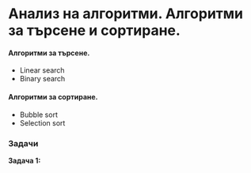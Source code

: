 

# Анализ на алгоритми. Алгоритми за търсене и сортиране.

#### Алгоритми за търсене.

 - Linear search
 - Binary search
#### Алгоритми за сортиране.
 - Bubble sort
 - Selection sort




<h3>Задачи</h3>

**Задача 1:**
